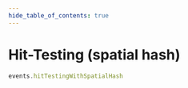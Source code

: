 ```yaml
---
hide_table_of_contents: true
---
```


# Hit-Testing (spatial hash)

```js playground
events.hitTestingWithSpatialHash
```